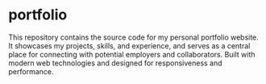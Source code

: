 # portfolio
This repository contains the source code for my personal portfolio website. It showcases my projects, skills, and experience, and serves as a central place for connecting with potential employers and collaborators. Built with modern web technologies and designed for responsiveness and performance.
